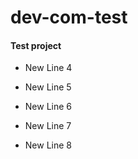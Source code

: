 # dev-com-test
#### Test project

- New Line 4

- New Line 5

- New Line 6

- New Line 7

- New Line 8
